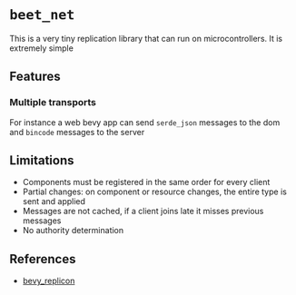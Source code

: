 # `beet_net`


This is a very tiny replication library that can run on microcontrollers. It is extremely simple

## Features
### Multiple transports 
For instance a web bevy app can send `serde_json` messages to the dom and `bincode` messages to the server

## Limitations

- Components must be registered in the same order for every client
- Partial changes: on component or resource changes, the entire type is sent and applied
- Messages are not cached, if a client joins late it misses previous messages
- No authority determination

## References

- [bevy_replicon](https://docs.rs/bevy_replicon/latest/bevy_replicon/)